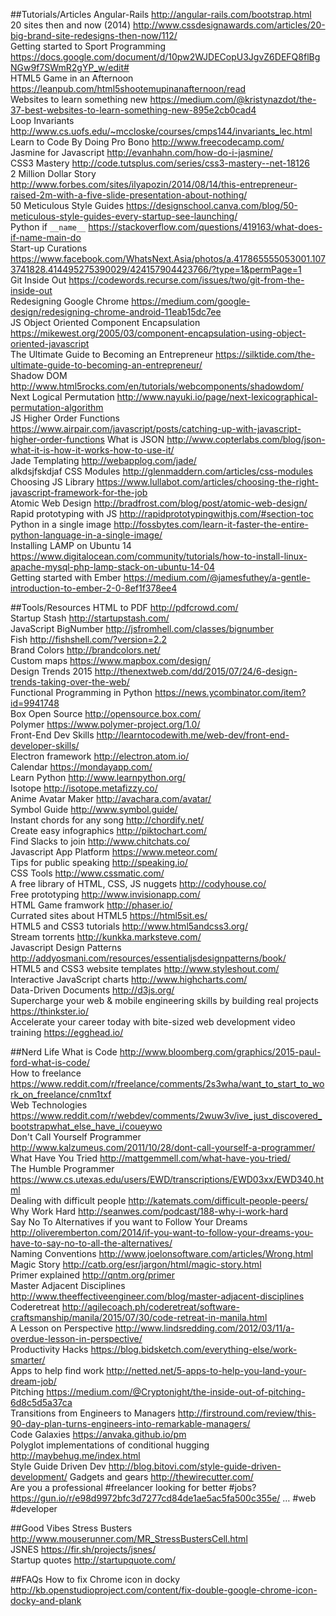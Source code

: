 ##Tutorials/Articles
Angular-Rails http://angular-rails.com/bootstrap.html  
20 sites then and now (2014) http://www.cssdesignawards.com/articles/20-big-brand-site-redesigns-then-now/112/  
Getting started to Sport Programming https://docs.google.com/document/d/10pw2WJDECopU3JgvZ6DEFQ8flBgNGw9f7SWmR2gYP_w/edit#  
HTML5 Game in an Afternoon https://leanpub.com/html5shootemupinanafternoon/read  
Websites to learn something new https://medium.com/@kristynazdot/the-37-best-websites-to-learn-something-new-895e2cb0cad4  
Loop Invariants http://www.cs.uofs.edu/~mccloske/courses/cmps144/invariants_lec.html  
Learn to Code By Doing Pro Bono http://www.freecodecamp.com/  
Jasmine for Javascript http://evanhahn.com/how-do-i-jasmine/  
CSS3 Mastery http://code.tutsplus.com/series/css3-mastery--net-18126  
2 Million Dollar Story http://www.forbes.com/sites/ilyapozin/2014/08/14/this-entrepreneur-raised-2m-with-a-five-slide-presentation-about-nothing/  
50 Meticulous Style Guides https://designschool.canva.com/blog/50-meticulous-style-guides-every-startup-see-launching/  
Python if `__name__` https://stackoverflow.com/questions/419163/what-does-if-name-main-do  
Start-up Curations https://www.facebook.com/WhatsNext.Asia/photos/a.417865555053001.1073741828.414495275390029/424157904423766/?type=1&permPage=1  
Git Inside Out https://codewords.recurse.com/issues/two/git-from-the-inside-out  
Redesigning Google Chrome https://medium.com/google-design/redesigning-chrome-android-11eab15dc7ee  
JS Object Oriented Component Encapsulation https://mikewest.org/2005/03/component-encapsulation-using-object-oriented-javascript  
The Ultimate Guide to Becoming an Entrepreneur https://silktide.com/the-ultimate-guide-to-becoming-an-entrepreneur/  
Shadow DOM http://www.html5rocks.com/en/tutorials/webcomponents/shadowdom/  
Next Logical Permutation http://www.nayuki.io/page/next-lexicographical-permutation-algorithm  
JS Higher Order Functions https://www.airpair.com/javascript/posts/catching-up-with-javascript-higher-order-functions
What is JSON http://www.copterlabs.com/blog/json-what-it-is-how-it-works-how-to-use-it/  
Jade Templating http://webapplog.com/jade/  
alkdsjfskdjaf
CSS Modules http://glenmaddern.com/articles/css-modules  
Choosing JS Library https://www.lullabot.com/articles/choosing-the-right-javascript-framework-for-the-job  
Atomic Web Design http://bradfrost.com/blog/post/atomic-web-design/  
Rapid prototyping with JS http://rapidprototypingwithjs.com/#section-toc  
Python in a single image http://fossbytes.com/learn-it-faster-the-entire-python-language-in-a-single-image/  
Installing LAMP on Ubuntu 14 https://www.digitalocean.com/community/tutorials/how-to-install-linux-apache-mysql-php-lamp-stack-on-ubuntu-14-04  
Getting started with Ember https://medium.com/@jamesfuthey/a-gentle-introduction-to-ember-2-0-8ef1f378ee4

##Tools/Resources
HTML to PDF http://pdfcrowd.com/  
Startup Stash http://startupstash.com/  
JavaScript BigNumber http://jsfromhell.com/classes/bignumber  
Fish http://fishshell.com/?version=2.2  
Brand Colors http://brandcolors.net/  
Custom maps https://www.mapbox.com/design/  
Design Trends 2015 http://thenextweb.com/dd/2015/07/24/6-design-trends-taking-over-the-web/  
Functional Programming in Python https://news.ycombinator.com/item?id=9941748  
Box Open Source http://opensource.box.com/  
Polymer https://www.polymer-project.org/1.0/  
Front-End Dev Skills http://learntocodewith.me/web-dev/front-end-developer-skills/  
Electron framework http://electron.atom.io/  
Calendar https://mondayapp.com/  
Learn Python http://www.learnpython.org/  
Isotope http://isotope.metafizzy.co/  
Anime Avatar Maker http://avachara.com/avatar/  
Symbol Guide http://www.symbol.guide/  
Instant chords for any song http://chordify.net/  
Create easy infographics http://piktochart.com/  
Find Slacks to join http://www.chitchats.co/  
Javascript App Platform https://www.meteor.com/  
Tips for public speaking http://speaking.io/  
CSS Tools http://www.cssmatic.com/  
A free library of HTML, CSS, JS nuggets http://codyhouse.co/  
Free prototyping http://www.invisionapp.com/  
HTML Game framwork http://phaser.io/  
Currated sites about HTML5 https://html5sit.es/  
HTML5 and CSS3 tutorials http://www.html5andcss3.org/  
Stream torrents http://kunkka.marksteve.com/  
Javascript Design Patterns http://addyosmani.com/resources/essentialjsdesignpatterns/book/  
HTML5 and CSS3 website templates http://www.styleshout.com/  
Interactive JavaScript charts http://www.highcharts.com/  
Data-Driven Documents http://d3js.org/  
Supercharge your web & mobile engineering skills by building real projects https://thinkster.io/  
Accelerate your career today with bite-sized web development video training https://egghead.io/

##Nerd Life
What is Code http://www.bloomberg.com/graphics/2015-paul-ford-what-is-code/  
How to freelance https://www.reddit.com/r/freelance/comments/2s3wha/want_to_start_to_work_on_freelance/cnm1txf  
Web Technologies https://www.reddit.com/r/webdev/comments/2wuw3v/ive_just_discovered_bootstrapwhat_else_have_i/coueywo  
Don't Call Yourself Programmer http://www.kalzumeus.com/2011/10/28/dont-call-yourself-a-programmer/  
What Have You Tried http://mattgemmell.com/what-have-you-tried/  
The Humble Programmer https://www.cs.utexas.edu/users/EWD/transcriptions/EWD03xx/EWD340.html  
Dealing with difficult people http://katemats.com/difficult-people-peers/  
Why Work Hard http://seanwes.com/podcast/188-why-i-work-hard  
Say No To Alternatives if you want to Follow Your Dreams http://oliveremberton.com/2014/if-you-want-to-follow-your-dreams-you-have-to-say-no-to-all-the-alternatives/  
Naming Conventions http://www.joelonsoftware.com/articles/Wrong.html  
Magic Story http://catb.org/esr/jargon/html/magic-story.html  
Primer explained http://qntm.org/primer  
Master Adjacent Disciplines http://www.theeffectiveengineer.com/blog/master-adjacent-disciplines  
Coderetreat http://agilecoach.ph/coderetreat/software-craftsmanship/manila/2015/07/30/code-retreat-in-manila.html  
A Lesson on Perspective http://www.lindsredding.com/2012/03/11/a-overdue-lesson-in-perspective/  
Productivity Hacks https://blog.bidsketch.com/everything-else/work-smarter/  
Apps to help find work http://netted.net/5-apps-to-help-you-land-your-dream-job/  
Pitching https://medium.com/@Cryptonight/the-inside-out-of-pitching-6d8c5d5a37ca  
Transitions from Engineers to Managers http://firstround.com/review/this-90-day-plan-turns-engineers-into-remarkable-managers/  
Code Galaxies https://anvaka.github.io/pm  
Polyglot implementations of conditional hugging http://maybehug.me/index.html  
Style Guide Driven Dev http://blog.bitovi.com/style-guide-driven-development/
Gadgets and gears http://thewirecutter.com/  
Are you a professional #freelancer looking for better #jobs? https://gun.io/r/e98d9972bfc3d7277cd84de1ae5ac5fa500c355e/ … #web #developer

##Good Vibes
Stress Busters http://www.mouserunner.com/MR_StressBustersCell.html  
JSNES https://fir.sh/projects/jsnes/  
Startup quotes http://startupquote.com/  

##FAQs
How to fix Chrome icon in docky http://kb.openstudioproject.com/content/fix-double-google-chrome-icon-docky-and-plank
